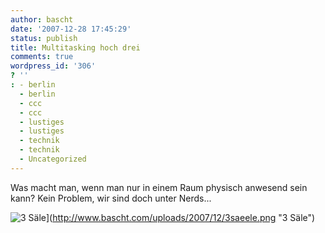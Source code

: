 ```yaml
---
author: bascht
date: '2007-12-28 17:45:29'
status: publish
title: Multitasking hoch drei
comments: true
wordpress_id: '306'
? ''
: - berlin
  - berlin
  - ccc
  - ccc
  - lustiges
  - lustiges
  - technik
  - technik
  - Uncategorized
---
```



Was macht man, wenn man nur in einem Raum physisch anwesend sein kann?
Kein Problem, wir sind doch unter Nerds...


![3 Säle](http://www.bascht.com/uploads/2007/12/3saeele.thumbnail.png)](http://www.bascht.com/uploads/2007/12/3saeele.png "3 Säle")

